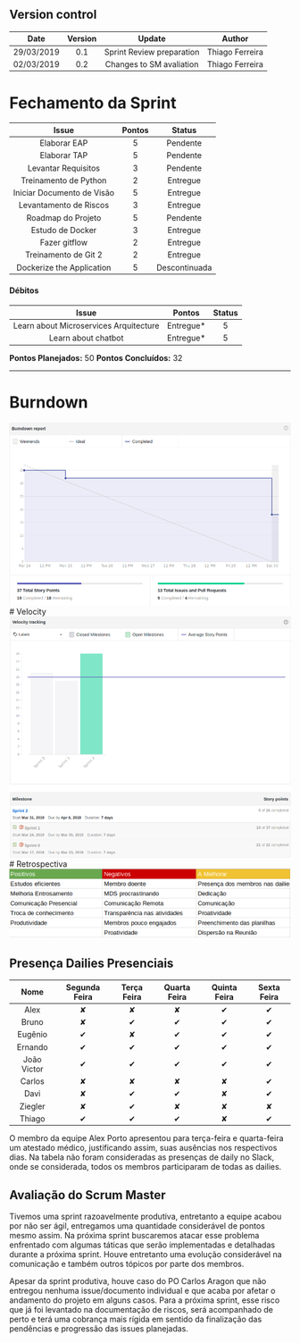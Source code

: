 ## Version control

|Date|Version|Update|Author|
|:--:|:----:|:-------:|:---:|
|29/03/2019|0.1|Sprint Review preparation|Thiago Ferreira|
|02/03/2019|0.2|Changes to SM avaliation|Thiago Ferreira|

# Fechamento da Sprint

|Issue|Pontos|Status|
|:--:|:-------:|:--:|
|Elaborar EAP|5|Pendente|
|Elaborar TAP|5|Pendente|
|Levantar Requisitos|3|Pendente|
|Treinamento de Python|2|Entregue|
|Iniciar Documento de Visão|5|Entregue|
|Levantamento de Riscos|3|Entregue|
|Roadmap do Projeto|5|Pendente|
|Estudo de Docker|3|Entregue|
|Fazer gitflow|2|Entregue|
|Treinamento de Git 2|2|Entregue|
|Dockerize the Application|5|Descontinuada|
#### Débitos
|Issue|Pontos|Status|
|:--:|:-------:|:--:|
|Learn about Microservices Arquitecture|Entregue*|5|
|Learn about chatbot|Entregue*|5|

**Pontos Planejados:** 50
**Pontos Concluídos:** 32
___

# Burndown
<img src="../images/BurndownSprint1.png">
# Velocity
<img src="../images/velocitySprint1.png">
# Retrospectiva
<img src="../images/reviewsprint1.png">

## Presença Dailies Presenciais

| Nome    |Segunda Feira      | Terça Feira      | Quarta Feira     | Quinta Feira      | Sexta Feira      |     
|:-----:  |:-----------------:|:----------------:|:----------------:|:-----------------:|:----------------:|
|Alex     |         ✘         |         ✘        |         ✘        |         ✔         |         ✔        |
|Bruno    |         ✘         |         ✔        |         ✔        |         ✔         |         ✔        |
|Eugênio  |         ✔         |         ✘        |         ✔        |         ✔         |         ✔        |
|Ernando  |         ✔         |         ✔        |         ✔        |         ✔         |         ✔        |
|João Victor|         ✔         |         ✔        |         ✔        |         ✔         |         ✔        |
|Carlos   |         ✘         |         ✘        |         ✘        |         ✘         |         ✔        |
|Davi     |         ✘         |         ✔        |         ✔        |         ✘         |         ✔        |
|Ziegler  |         ✘         |         ✔        |         ✘        |         ✘         |         ✘        |
|Thiago   |         ✔         |         ✔        |         ✔        |         ✘         |         ✔        |

O membro da equipe Alex Porto apresentou para terça-feira e quarta-feira um atestado médico, justificando assim, suas ausências nos respectivos dias. Na tabela não foram consideradas as presenças de daily no Slack, onde se considerada, todos os membros participaram de todas as dailies.

## Avaliação do Scrum Master
Tivemos uma sprint razoavelmente produtiva, entretanto a equipe acabou por não ser ágil, entregamos uma quantidade considerável de pontos mesmo assim. Na próxima sprint buscaremos atacar esse problema enfrentado com algumas táticas que serão implementadas e detalhadas durante a próxima sprint. Houve entretanto uma evolução considerável na comunicação e também outros tópicos por parte dos membros.

Apesar da sprint produtiva, houve caso do PO Carlos Aragon que não entregou nenhuma issue/documento individual e que acaba por afetar o andamento do projeto em alguns casos. Para a próxima sprint, esse risco que já foi levantado na documentação de riscos, será acompanhado de perto e terá uma cobrança mais rígida em sentido da finalização das pendências e progressão das issues planejadas.
